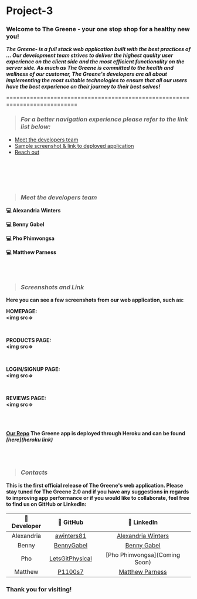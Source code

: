 # Project-3

### Welcome to The Greene - your one stop shop for a healthy new you! 
</div> 

<p> <strong><em> The Greene- is a full stack web application built with the best practices of ... Our development team strives to deliver the highest quality user experience on the client side and the most efficient functionality on the server side. As much as The Greene is committed to the health and wellness of our customer, The Greene's developers are all about implementing the most suitable technologies to ensure that all our users have the best experience on their journey to their best selves! </em></strong></p>

=========================================================================== <br>

> ### ___For a better navigation experience please refer to the link list below:___ <br>
- [Meet the developers team](#meet-the-developers-team)
- [Sample screenshot & link to deployed application](#screenshots-and-link)
- [Reach out](#contacts)

<br></br>
<br></br>

> ### ___Meet the developers team___
<dl>
    <dt><strong>💻 Alexandria Winters <strong></dt>
</dl>

<dl>
    <dt><strong>💻 Benny Gabel </strong></dt>
</dl>

<dl>
    <dt><strong>💻 Pho Phimvongsa  </strong></dt>
</dl>

<dl>
    <dt><strong>💻 Matthew Parness  </strong></dt> 
</dl>
<br></br>

> ### ___Screenshots and Link___
<p>Here you can see a few screenshots from our web application, such as: </p>

<strong> HOMEPAGE: </strong></br>
<img src=>

<br>

<strong> PRODUCTS PAGE: </strong></br>
<img src=>

<br>

<strong> LOGIN/SIGNUP PAGE: </strong></br>
<img src=>

<br>

<strong> REVIEWS PAGE: </strong></br>
<img src=>

<br>
<br>

<strong> [Our Repo]()
<strong> The Greene app is deployed through Heroku and can be found <em>[here](heroku link) </em> </strong>


<br></br>
> ### ___Contacts___
<p> This is the first official release of The Greene's web application. Please stay tuned for The Greene 2.0 and if you have any suggestions in regards to improving app performance or if you would like to collaborate, feel free to find us on GitHub or LinkedIn:</p>

| 🔧 Developer  | 🔗 GitHub                                                 | 🔗 LinkedIn                                  |
|:--------------:|:---------------------------------------------------------:|:-----------------------------------------:|
| Alexandria     | [awinters81](https://github.com/awinters81)               | [Alexandria Winters](https://www.linkedin.com/in/alexandria-winters-98199a23a/)
| Benny      | [BennyGabel](https://github.com/BennyGabel/)                   | [Benny Gabel](https://www.linkedin.com/in/benny-gabel-a66392a/)
| Pho        | [LetsGitPhysical](https://github.com/LetsGitPhysical)   | [Pho Phimvongsa](Coming Soon)
| Matthew        | [P1100s7](https://github.com/P1100s7)                     | [Matthew Parness](https://www.linkedin.com/in/matthew-parness)

### Thank you for visiting!